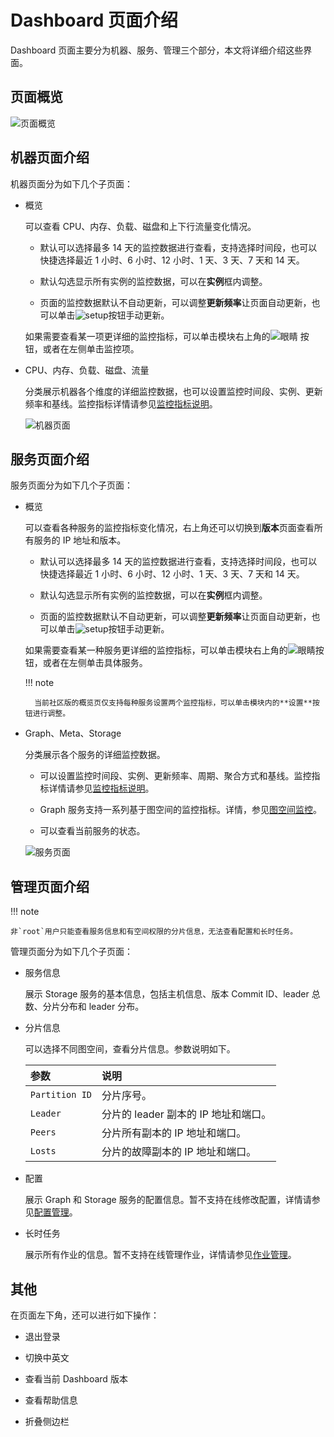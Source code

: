 # Dashboard 页面介绍

Dashboard 页面主要分为机器、服务、管理三个部分，本文将详细介绍这些界面。

## 页面概览

![页面概览](https://docs-cdn.nebula-graph.com.cn/figures/overview1-220624-cn.png)

## 机器页面介绍

机器页面分为如下几个子页面：

- 概览
  
  可以查看 CPU、内存、负载、磁盘和上下行流量变化情况。
  
  - 默认可以选择最多 14 天的监控数据进行查看，支持选择时间段，也可以快捷选择最近 1 小时、6 小时、12 小时、1 天、3 天、7 天和 14 天。

  - 默认勾选显示所有实例的监控数据，可以在**实例**框内调整。

  - 页面的监控数据默认不自动更新，可以调整**更新频率**让页面自动更新，也可以单击![setup](https://docs-cdn.nebula-graph.com.cn/figures/refresh-220616.png)按钮手动更新。

  如果需要查看某一项更详细的监控指标，可以单击模块右上角的![眼睛](https://docs-cdn.nebula-graph.com.cn/figures/eye_cn.png) 按钮，或者在左侧单击监控项。

- CPU、内存、负载、磁盘、流量
  
  分类展示机器各个维度的详细监控数据，也可以设置监控时间段、实例、更新频率和基线。监控指标详情请参见[监控指标说明](6.monitor-parameter.md)。

  ![机器页面](https://docs-cdn.nebula-graph.com.cn/figures/machine-220624-cn.png)

## 服务页面介绍

服务页面分为如下几个子页面：

- 概览

  可以查看各种服务的监控指标变化情况，右上角还可以切换到**版本**页面查看所有服务的 IP 地址和版本。

  - 默认可以选择最多 14 天的监控数据进行查看，支持选择时间段，也可以快捷选择最近 1 小时、6 小时、12 小时、1 天、3 天、7 天和 14 天。

  - 默认勾选显示所有实例的监控数据，可以在**实例**框内调整。

  - 页面的监控数据默认不自动更新，可以调整**更新频率**让页面自动更新，也可以单击![setup](https://docs-cdn.nebula-graph.com.cn/figures/refresh-220616.png)按钮手动更新。

  如果需要查看某一种服务更详细的监控指标，可以单击模块右上角的![眼睛](https://docs-cdn.nebula-graph.com.cn/figures/eye_cn.png)按钮，或者在左侧单击具体服务。

  !!! note

        当前社区版的概览页仅支持每种服务设置两个监控指标，可以单击模块内的**设置**按钮进行调整。

- Graph、Meta、Storage

  分类展示各个服务的详细监控数据。

  - 可以设置监控时间段、实例、更新频率、周期、聚合方式和基线。监控指标详情请参见[监控指标说明](6.monitor-parameter.md)。

  - Graph 服务支持一系列基于图空间的监控指标。详情，参见[图空间监控](../nebula-dashboard-ent/4.cluster-operator/2.monitor.md)。

  - 可以查看当前服务的状态。

  ![服务页面](https://docs-cdn.nebula-graph.com.cn/figures/service-220624-cn.png)

## 管理页面介绍

!!! note

    非`root`用户只能查看服务信息和有空间权限的分片信息，无法查看配置和长时任务。

管理页面分为如下几个子页面：

- 服务信息

  展示 Storage 服务的基本信息，包括主机信息、版本 Commit ID、leader 总数、分片分布和 leader 分布。

- 分片信息

  可以选择不同图空间，查看分片信息。参数说明如下。

  |参数|说明|
  |:---|:---|
  |`Partition ID`|分片序号。|
  |`Leader`|分片的 leader 副本的 IP 地址和端口。|
  |`Peers`|分片所有副本的 IP 地址和端口。|
  |`Losts`|分片的故障副本的 IP 地址和端口。|

- 配置
  
  展示 Graph 和 Storage 服务的配置信息。暂不支持在线修改配置，详情请参见[配置管理](../5.configurations-and-logs/1.configurations/1.configurations.md)。

- 长时任务

  展示所有作业的信息。暂不支持在线管理作业，详情请参见[作业管理](../3.ngql-guide/4.job-statements.md)。

## 其他

在页面左下角，还可以进行如下操作：

- 退出登录

- 切换中英文

- 查看当前 Dashboard 版本

- 查看帮助信息

- 折叠侧边栏